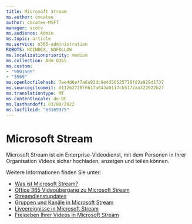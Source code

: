 ```yaml
---
title: Microsoft Stream
ms.author: cmcatee
author: cmcatee-MSFT
manager: scotv
ms.audience: Admin
ms.topic: article
ms.service: o365-administration
ROBOTS: NOINDEX, NOFOLLOW
ms.localizationpriority: medium
ms.collection: Adm_O365
ms.custom:
- "9001509"
- "3569"
ms.openlocfilehash: 7ee4d6ef7a6a93dc9e4350525778fd3a929d1737
ms.sourcegitcommit: d11262728f0617a843a0117cb5172aa322022b27
ms.translationtype: MT
ms.contentlocale: de-DE
ms.lasthandoff: 03/08/2022
ms.locfileid: "63169375"
---
```

# <a name="microsoft-stream"></a>Microsoft Stream

Microsoft Stream ist ein Enterprise-Videodienst, mit dem Personen in Ihrer Organisation Videos sicher hochladen, anzeigen und teilen können. 

Weitere Informationen finden Sie unter:

- [Was ist Microsoft Stream?](https://docs.microsoft.com/stream/overview)
- [Office 365 Videoübergang zu Microsoft Stream](https://docs.microsoft.com/stream/migrate-from-office-365)
- [Streamdienstupdates](https://techcommunity.microsoft.com/t5/microsoft-stream-service-updates/bd-p/StreamAnnouncements)
- [Gruppen und Kanäle in Microsoft Stream](https://docs.microsoft.com/stream/groups-channels-organization)
- [Liveereignisse in Microsoft Stream](https://docs.microsoft.com/stream/live-event-overview)
- [Freigeben Ihrer Videos in Microsoft Stream](https://docs.microsoft.com/stream/portal-share-video)
